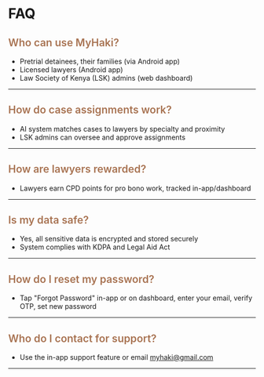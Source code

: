 # FAQ



## <span style="font-weight:600; color:#A87352;">Who can use MyHaki?</span>
- Pretrial detainees, their families (via Android app)
- Licensed lawyers (Android app)
- Law Society of Kenya (LSK) admins (web dashboard)

---

## <span style="font-weight:600; color:#A87352;">How do case assignments work?</span>
- AI system matches cases to lawyers by specialty and proximity
- LSK admins can oversee and approve assignments

---

## <span style="font-weight:600; color:#A87352;">How are lawyers rewarded?</span>
- Lawyers earn CPD points for pro bono work, tracked in-app/dashboard

---

## <span style="font-weight:600; color:#A87352;">Is my data safe?</span>
- Yes, all sensitive data is encrypted and stored securely
- System complies with KDPA and Legal Aid Act

---

## <span style="font-weight:600; color:#A87352;">How do I reset my password?</span>
- Tap "Forgot Password" in-app or on dashboard, enter your email, verify OTP, set new password

---

## <span style="font-weight:600; color:#A87352;">Who do I contact for support?</span>
- Use the in-app support feature or email myhaki@gmail.com

---
